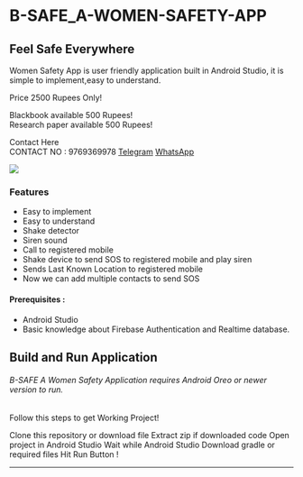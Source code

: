 # B-SAFE_A-WOMEN-SAFETY-APP
## Feel Safe Everywhere


Women Safety App is user friendly application built in Android Studio,
it is simple to implement,easy to understand.

Price 2500 Rupees Only!

Blackbook available 500 Rupees!<br>
Research paper available 500 Rupees!

Contact Here<br>
CONTACT NO : 9769369978
[Telegram]()
[WhatsApp]()


[<img src="C:\Users\Viraj\OneDrive\Pictures\Saved Pictures\github page.jpg" />](https://github.com/TechHub-sv)




### Features

- Easy to implement
- Easy to understand
- Shake detector
- Siren sound
- Call to registered mobile
- Shake device to send SOS to registered mobile and play siren
- Sends Last Known Location to registered mobile
- Now we can add multiple contacts to send SOS

#### Prerequisites :
- Android Studio
- Basic knowledge about Firebase Authentication and Realtime database.
## Build and Run Application

###### B-SAFE A Women Safety Application requires Android Oreo or newer version to run.
Follow this steps to get Working Project!

Clone this repository or download file
Extract zip if downloaded code
Open project in Android Studio
Wait while Android Studio Download gradle or required files
Hit Run Button !


------------
